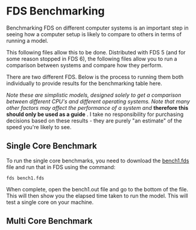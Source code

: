 # FDS Benchmarking

Benchmarking FDS on different computer systems is an important step in seeing
how a computer setup is likely to compare to others in terms of running a model.

This following files allow this to be done. Distributed with FDS 5 (and for some
reason stopped in FDS 6), the following files allow you to run a comparison
between systems and compare how they perform.

There are two different FDS. Below is the process to running them both
individually to provide results for the benchmarking table here. 


*Note these are simplistic models, designed solely to get a comparison between
different CPU's and different operating systems. Note that many other factors
may affect the performance of a system and* **therefore this should only be used
as a guide** . I take no responsibility for purchasing decisions based on these
results - they are purely "an estimate" of the speed you're likely to see.

## Single Core Benchmark

To run the single core benchmarks, you need to download the [bench1.fds](https://raw.github.com/drezha/FDS_Resources/master/FDS%20Benchmarking%20Files/bench1.fds)
file and run that in FDS using the command:

    fds bench1.fds

When complete, open the bench1.out file and go to the bottom of the file. This
will then show you the elapsed time taken to run the model. This will test a
single core on your machine. 

## Multi Core Benchmark
